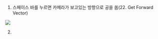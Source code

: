 1. 스페이스 바를 누르면 카메라가 보고있는 방향으로 공을 쏨(22. Get Forward Vector)
<img src="https://github.com/hahacandy/udemy_unreal-engine5/blob/main/images/1.2.gif?raw=true">

  
2.

